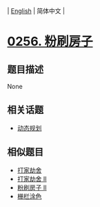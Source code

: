 
| [English](README_EN.md) | 简体中文 |
# [0256. 粉刷房子](https://leetcode-cn.com/problems/paint-house/)
## 题目描述
None
## 相关话题
- [动态规划](https://leetcode-cn.com/tag/dynamic-programming)
## 相似题目
- [打家劫舍](../house-robber/README.md)
- [打家劫舍 II](../house-robber-ii/README.md)
- [粉刷房子 II](../paint-house-ii/README.md)
- [栅栏涂色](../paint-fence/README.md)
